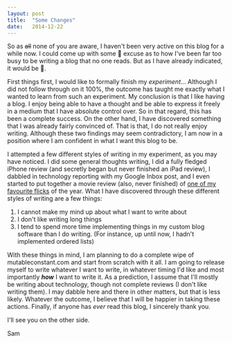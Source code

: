 ```yaml
---
layout: post
title:  "Some Changes"
date:   2014-12-22
---
```


So as <s>all</s> none of you are aware, I haven't been very active on this blog for a while now. I could come up with some 💩 excuse as to how I've been far too busy to be writing a blog that no one reads. But as I have already indicated, it would be 💩.

First things first, I would like to formally finish my *experiment*... Although I did not follow through on it 100%, the outcome has taught me exactly what I wanted to learn from such an experiment. My conclusion is that I like having a blog. I enjoy being able to have a thought and be able to express it freely in a medium that I have absolute control over. So in that regard, this has been a complete success. On the other hand, I have discovered something that I was already fairly convinced of. That is that, I do not really enjoy writing. Although these two findings may seem contradictory, I am now in a position where I am confident in what I want this blog to be. 

I attempted a few different styles of writing in my experiment, as you may have noticed. I did some general thoughts writing, I did a fully fledged iPhone review (and secretly began but never finished an iPad review), I dabbled in technology reporting with my Google Inbox post, and I even started to put together a movie review (also, never finished) of [one of my favourite flicks][1] of the year. What I have discovered through these different styles of writing are a few things:

1. I cannot make my mind up about what I want to write about
2. I don't like writing long things
3. I tend to spend more time implementing things in my custom blog software than I do writing. (For instance, up until now, I hadn't implemented ordered lists)

With these things in mind, I am planning to do a complete wipe of mutableconstant.com and start from scratch with it all. I am going to release myself to write whatever I want to write, in whatever timing I'd like and most importantly ***how*** I want to write it. As a prediction, I assume that I'll mostly be writing about technology, though not complete reviews (I don't like writing them). I may dabble here and there in other matters, but that is less likely. Whatever the outcome, I believe that I will be happier in taking these actions. Finally, if anyone has *ever* read this blog, I sincerely thank you. 

I'll see you on the other side. 

Sam

[1]:	http://www.imdb.com/title/tt0816692/